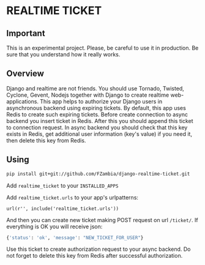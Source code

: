 REALTIME TICKET
===============

Important
---------
This is an experimental project. Please, be careful to use it in production. Be sure that you understand how it really works. 

Overview
--------
Django and realtime are not friends. You should use Tornado, Twisted, Cyclone, Gevent, Nodejs together with Django to create realtime web-applications. This app helps to authorize your 
Django users in asynchronous backend using expiring tickets. By default, this app uses Redis to 
create such expiring tickets. Before create connection to async backend you insert ticket in Redis. After this you should append this ticket to connection request. In async backend you should check that this key exists in Redis, get additional user information (key's value) if you need it, then delete this key from Redis.


Using
-----

```bash
pip install git+git://github.com/FZambia/django-realtime-ticket.git
```

Add `realtime_ticket` to your `INSTALLED_APPS`

Add `realtime_ticket.urls` to your app's urlpatterns:
```
url(r'', include('realtime_ticket.urls'))
```

And then you can create new ticket making POST request on url `/ticket/`.
If everything is OK you will receive json:
```python
{'status': 'ok', 'message': "NEW_TICKET_FOR_USER"}
```

Use this ticket to create authorization request to your async backend. Do not forget to delete this key from Redis after successful authorization.
